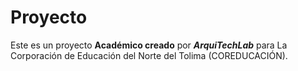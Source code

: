 # Proyecto
Este es un proyecto **Académico creado** por **_ArquiTechLab_** para La Corporación de Educación del Norte del Tolima (COREDUCACIÓN).
